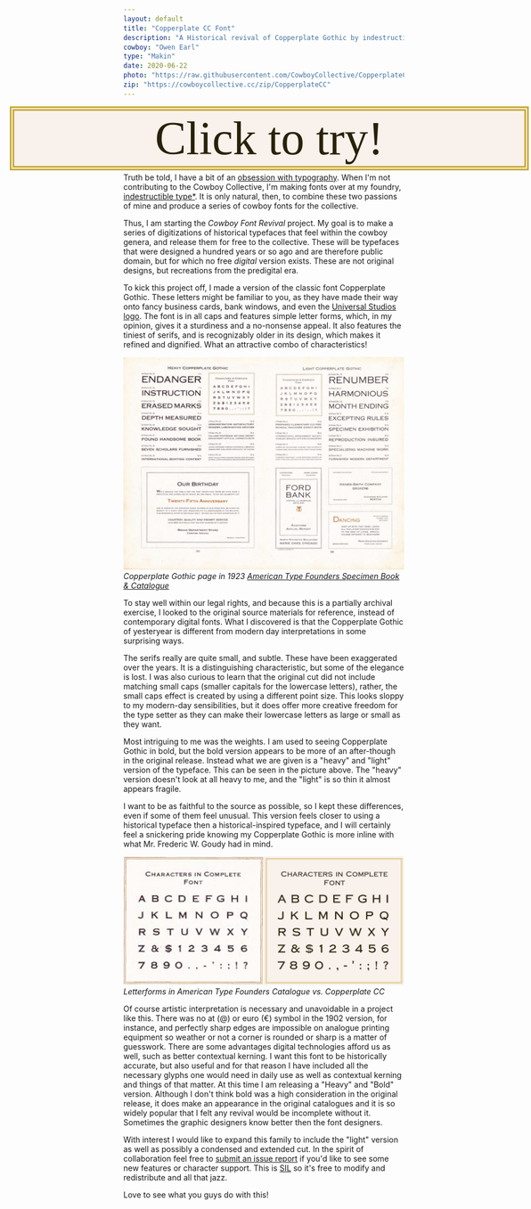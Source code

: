 ```yaml
---
layout: default
title: "Copperplate CC Font"
description: "A Historical revival of Copperplate Gothic by indestructible type*"
cowboy: "Owen Earl"
type: "Makin"
date: 2020-06-22
photo: "https://raw.githubusercontent.com/CowboyCollective/CopperplateCC/master/sources/References/Title.png"
zip: "https://cowboycollective.cc/zip/CopperplateCC"
---
```

<style type='text/css'>

#tester {
  color: rgb(40, 34, 11);
  background-color: rgb(249, 241, 235);
  font-family: 'copperplate';
  font-weight: normal;
  font-style: normal;
  font-size: 6em;
  position: absolute;
  left: 2.5vw;
  width: 95vw;
  text-align: center;
  border-style: double;
  border-width: 8px;
  border-color: rgb(200, 171, 55);
}
</style>

<input type="text" name="fname" id="tester" value="Click to try!" style=""><br><br><br><br><br><br><br>
Truth be told, I have a bit of an [obsession with typography](http://cowboycollective.cc/2019/11/30/CowboyFonts.html). When I'm not contributing to the Cowboy Collective, I'm making fonts over at my foundry, [indestructible type*](https://indestructibletype.com/). It is only natural, then, to combine these two passions of mine and produce a series of cowboy fonts for the collective.

Thus, I am starting the *Cowboy Font Revival* project. My goal is to make a series of digitizations of historical typefaces that feel within the cowboy genera, and release them for free to the collective. These will be typefaces that were designed a hundred years or so ago and are therefore public domain, but for which no free *digital* version exists. These are not original designs, but recreations from the predigital era.

To kick this project off, I made a version of the classic font Copperplate Gothic. These letters might be familiar to you, as they have made their way onto fancy business cards, bank windows, and even the [Universal Studios logo](https://vignette.wikia.nocookie.net/logopedia/images/2/20/Universal_Studios_1997.svg/revision/latest?cb=20170904032351). The font is in all caps and features simple letter forms, which, in my opinion, gives it a sturdiness and a no-nonsense appeal. It also features the tiniest of serifs, and is recognizably older in its design, which makes it refined and dignified. What an attractive combo of characteristics!

![ATF](https://raw.githubusercontent.com/CowboyCollective/media/master/ATFpage.png)
*Copperplate Gothic page in 1923 [American Type Founders Specimen Book & Catalogue](https://archive.org/details/1923AmericanTypeFoundersSpecimenBookCatalogue/page/n355/mode/2up)*

To stay well within our legal rights, and because this is a partially archival exercise, I looked to the original source materials for reference, instead of contemporary digital fonts. What I discovered is that the Copperplate Gothic of yesteryear is different from modern day interpretations in some surprising ways.

The serifs really are quite small, and subtle. These have been exaggerated over the years. It is a distinguishing characteristic, but some of the elegance is lost. I was also curious to learn that the original cut did not include matching small caps (smaller capitals for the lowercase letters), rather, the small caps effect is created by using a different point size. This looks sloppy to my modern-day sensibilities, but it does offer more creative freedom for the type setter as they can make their lowercase letters as large or small as they want.

Most intriguing to me was the weights. I am used to seeing Copperplate Gothic in bold, but the bold version appears to be more of an after-though in the original release. Instead what we are given is a "heavy" and "light" version of the typeface. This can be seen in the picture above. The "heavy" version doesn't look at all heavy to me, and the "light" is so thin it almost appears fragile.

I want to be as faithful to the source as possible, so I kept these differences, even if some of them feel unusual. This version feels closer to using a historical typeface then a historical-inspired typeface, and I will certainly feel a snickering pride knowing my Copperplate Gothic is more inline with what Mr. Frederic W. Goudy had in mind.

<img src="https://raw.githubusercontent.com/CowboyCollective/CopperplateCC/master/sources/References/ATF%20-%20Heavy.png" alt="Original" width="50%" style="float: left;"/> <img src="https://raw.githubusercontent.com/CowboyCollective/CopperplateCC/master/sources/References/Specimin.png" alt="Recreation" width="50%" />
<br>
*Letterforms in American Type Founders Catalogue vs. Copperplate CC*

Of course artistic interpretation is necessary and unavoidable in a project like this. There was no at (@) or euro (€) symbol in the 1902 version, for instance, and perfectly sharp edges are impossible on analogue printing equipment so weather or not a corner is rounded or sharp is a matter of guesswork. There are some advantages digital technologies afford us as well, such as better contextual kerning. I want this font to be historically accurate, but also useful and for that reason I have included all the necessary glyphs one would need in daily use as well as contextual kerning and things of that matter. At this time I am releasing a "Heavy" and "Bold" version. Although I don't think bold was a high consideration in the original release, it does make an appearance in the original catalogues and it is so widely popular that I felt any revival would be incomplete without it. Sometimes the graphic designers know better then the font designers.

With interest I would like to expand this family to include the "light" version as well as possibly a condensed and extended cut. In the spirit of collaboration feel free to [submit an issue report](https://github.com/CowboyCollective/CopperplateCC/issues) if you'd like to see some new features or character support. This is [SIL](https://scripts.sil.org/OFL) so it's free to modify and redistribute and all that jazz.

Love to see what you guys do with this!
